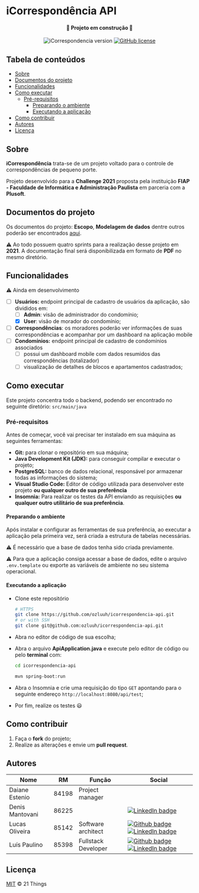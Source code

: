 # iCorrespondência API

<div align="center">
<h4>&#x1F6A7; Projeto em construção &#x1F6A7;</h4>

<p>
<img alt="iCorrespondencia version" src="https://img.shields.io/static/v1?label=version&message=0.9-alpha&color=blue&style=flat-square" />

<a href="https://github.com/ozluuh/icorrespondencia-api/blob/main/LICENSE">
    <img alt="GitHub license" src="https://img.shields.io/github/license/ozluuh/icorrespondencia-api?style=flat-square" />
</a>
</p>
</div>

## Tabela de conteúdos

-   [Sobre](#sobre)
-   [Documentos do projeto](#documentos-do-projeto)
-   [Funcionalidades](#funcionalidades)
-   [Como executar](#como-executar)
    -   [Pré-requisitos](#pré-requisitos)
        -   [Preparando o ambiente](#preparando-o-ambiente)
        -   [Executando a aplicação](#executando-a-aplicação)
-   [Como contribuir](#como-contribuir)
-   [Autores](#autores)
-   [Licença](#licença)

## Sobre

**iCorrespondência** trata-se de um projeto voltado para o controle de correspondências de pequeno porte.

Projeto desenvolvido para a **Challenge 2021** proposta pela instituição **FIAP - Faculdade de Informática e Administração Paulista** em parceria com a **Plusoft**.

## Documentos do projeto

Os documentos do projeto: **Escopo**, **Modelagem de dados** dentre outros poderão ser encontrados [aqui](docs/README.md).

:warning: Ao todo possuem quatro sprints para a realização desse projeto em **2021**. A documentação final será disponibilizada em formato de **PDF** no mesmo diretório.

## Funcionalidades

:warning: Ainda em desenvolvimento

-   [ ] **Usuários:** endpoint principal de cadastro de usuários da aplicação, são divididos em:
    -   [ ] **Admin**: visão de administrador do condomínio;
    -   [x] **User**: visão de morador do condomínio;
-   [ ] **Correspondências**: os moradores poderão ver informações de suas correspondências e acompanhar por um dashboard na aplicação mobile
-   [ ] **Condomínios:** endpoint principal de cadastro de condomínios associados
    -   [ ] possui um dashboard mobile com dados resumidos das correspondências (totalizador)
    -   [ ] visualização de detalhes de blocos e apartamentos cadastrados;

## Como executar

Este projeto concentra todo o backend, podendo ser encontrado no seguinte diretório: `src/main/java`

### Pré-requisitos

Antes de começar, você vai precisar ter instalado em sua máquina as seguintes ferramentas:

-   **Git:** para clonar o repositório em sua máquina;
-   **Java Development Kit (JDK):** para conseguir compilar e executar o projeto;
-   **PostgreSQL:** banco de dados relacional, responsável por armazenar todas as informações do sistema;
-   **Visual Studio Code:** Editor de código utilizada para desenvolver este projeto **ou qualquer outro de sua preferência**
-   **Insomnia:** Para realizar os testes da API enviando as requisições **ou qualquer outro utilitário de sua preferência**.

#### Preparando o ambiente

Após instalar e configurar as ferramentas de sua preferência, ao executar a aplicação pela primeira vez, será criada a estrutura de tabelas necessárias.

:warning: É necessário que a base de dados tenha sido criada previamente.

:warning: Para que a aplicação consiga acessar a base de dados, edite o arquivo `.env.template` ou exporte as variáveis de ambiente no seu sistema operacional.

#### Executando a aplicação

-   Clone este repositório
    ```bash
    # HTTPS
    git clone https://github.com/ozluuh/icorrespondencia-api.git
    # or with SSH
    git clone git@github.com:ozluuh/icorrespondencia-api.git
    ```
-   Abra no editor de código de sua escolha;
-   Abra o arquivo **ApiApplication.java** e execute pelo editor de código ou pelo **terminal** com:

    ```bash
    cd icorrespondencia-api

    mvn spring-boot:run
    ```

-   Abra o Insomnia e crie uma requisição do tipo `GET` apontando para o seguinte endereço `http://localhost:8080/api/test`;
-   Por fim, realize os testes &#x1F603;

## Como contribuir

1. Faça o **fork** do projeto;
2. Realize as alterações e envie um **pull request**.

## Autores

| Nome| RM | Função | Social |
| - | - | - | - |
| Daiane Estenio  | 84198 | Project manager     |
| Denis Mantovani | 86225 |                     | [![LinkedIn badge](https://img.shields.io/badge/-denismantovani-blue?style=flat-square&logo=Linkedin&logoColor=white&link=https://linkedin.com/in/denis-mantovani)](https://linkedin.com/in/denis-mantovani)                                                                                                                                                                                                    |
| Lucas Oliveira  | 85142 | Software architect  | [![Github badge](https://img.shields.io/badge/-Lukinhas08-black?style=flat-square&logo=Github&logoColor=white&link=https://github.com/Lukinhas08)](https://github.com/Lukinhas08) [![LinkedIn badge](https://img.shields.io/badge/-lucasoliveira-blue?style=flat-square&logo=Linkedin&logoColor=white&link=https://linkedin.com/in/lucas-oliveira-bba345198)](https://linkedin.com/in/lucas-oliveira-bba345198) |
| Luís Paulino    | 85398 | Fullstack Developer | [![Github badge](https://img.shields.io/badge/-ozluuh-black?style=flat-square&logo=Github&logoColor=white&link=https://github.com/ozluuh)](https://github.com/ozluuh) [![LinkedIn badge](https://img.shields.io/badge/-ozluuh-blue?style=flat-square&logo=Linkedin&logoColor=white&link=https://linkedin.com/in/ozluuh)](https://linkedin.com/in/ozluuh)                                                        |

## Licença

[MIT](./LICENSE) &copy; 21 Things
